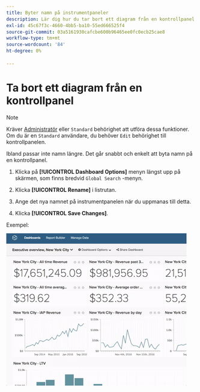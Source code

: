 ```yaml
---
title: Byter namn på instrumentpaneler
description: Lär dig hur du tar bort ett diagram från en kontrollpanel.
exl-id: 45c67f3c-4660-4bb5-ba10-55ed666525f4
source-git-commit: 03a5161930cafcbe600b96465ee0fc0ecb25cae8
workflow-type: tm+mt
source-wordcount: '84'
ht-degree: 0%

---
```


# Ta bort ett diagram från en kontrollpanel

>[!NOTE]
>
>Kräver [Administratör](../../administrator/user-management/user-management.md) eller `Standard` behörighet att utföra dessa funktioner. Om du är en `Standard` användare, du behöver `Edit` behörighet till kontrollpanelen.

Ibland passar inte namn längre. Det går snabbt och enkelt att byta namn på en kontrollpanel.

1. Klicka på **[!UICONTROL Dashboard Options]** menyn längst upp på skärmen, som finns bredvid `Global Search` -menyn.

1. Klicka **[!UICONTROL Rename]** i listrutan.

1. Ange det nya namnet på instrumentpanelen när du uppmanas till detta.

1. Klicka **[!UICONTROL Save Changes]**.

Exempel:

![byta namn på instrumentpanel](../../assets/renaming-dboard.gif)
